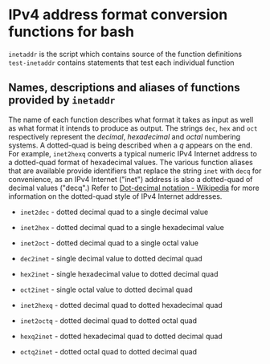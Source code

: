 # IPv4 address format conversion functions for bash

`inetaddr` is the script which contains source of the function definitions
`test-inetaddr` contains statements that test each individual function

## Names, descriptions and aliases of functions provided by `inetaddr`
The name of each function describes what format it takes as input as well as
what format it intends to produce as output. The strings `dec`, `hex` and `oct`
respectively represent the _decimal_, _hexadecimal_ and _octal_ numbering 
systems. A dotted-quad is being described when a _q_ appears on the end. For
example, `inet2hexq` converts a typical numeric IPv4 Internet address to a 
dotted-quad format of hexadecimal values. The various function aliases that
are available provide identifiers that replace the string `inet` with `decq` for
convenience, as an IPv4 Internet ("inet") address is also a dotted-quad of 
decimal values ("decq".) Refer to 
[Dot-decimal notation - Wikipedia](https://en.wikipedia.org/wiki/Dot-decimal_notation)
for more information on the dotted-quad style of IPv4 Internet addresses. 

* `inet2dec` - dotted decimal quad to a single decimal value
* `inet2hex` - dotted decimal quad to a single hexadecimal value
* `inet2oct` - dotted decimal quad to a single octal value

* `dec2inet` - single decimal value to dotted decimal quad
* `hex2inet` - single hexadecimal value to dotted decimal quad
* `oct2inet` - single octal value to dotted decimal quad

* `inet2hexq` - dotted decimal quad to dotted hexadecimal quad
* `inet2octq` - dotted decimal quad to dotted octal quad

* `hexq2inet` - dotted hexadecimal quad to dotted decimal quad
* `octq2inet` - dotted octal quad to dotted decimal quad

